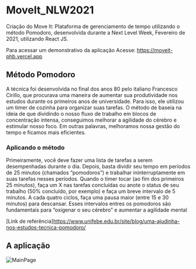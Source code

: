 # MoveIt_NLW2021
Criação do Move It: Plataforma de gerenciamento de tempo utilizando o método Pomodoro, desenvolvida durante a Next Level Week, Fevereiro de 2021, utilizando React JS.

Para acessar um demonstrativo da aplicação Acesse: https://moveit-phb.vercel.app

## Método Pomodoro
A técnica foi desenvolvida no final dos anos 80 pelo italiano Francesco Cirillo, que procurava uma maneira de aumentar sua produtividade nos estudos durante os primeiros anos de universidade. Para isso, ele utilizou um timer de cozinha para organizar suas tarefas. O método de baseia na ideia de que dividindo o nosso fluxo de trabalho em blocos de concentração intensa, conseguimos melhorar a agilidade do cérebro e estimular nosso foco. Em outras palavras, melhoramos nossa gestão do tempo e ficamos mais eficientes.

### Aplicando o método
Primeiramente, você deve fazer uma lista de tarefas a serem desempenhadas durante o dia. Depois, basta dividir seu tempo em períodos de 25 minutos (chamados “pomodoros”) e trabalhar ininterruptamente em suas tarefas nesses períodos. Quando o timer tocar (ao fim dos primeiros 25 minutos), faça um X nas tarefas concluídas ou anote o status de seu trabalho (50% concluído, por exemplo) e faça um breve intervalo de 5 minutos.
A cada quatro ciclos, faça uma pausa maior (entre 15 e 30 minutos) para descansar. Esses intervalos entres os pomodoros são fundamentais para “oxigenar o seu cérebro” e aumentar a agilidade mental

[Link de referência]https://www.unifebe.edu.br/site/blog/uma-ajudinha-nos-estudos-tecnica-pomodoro/

## A aplicação
![MainPage](https://user-images.githubusercontent.com/13524043/109503402-fa5d1300-7a78-11eb-9af8-0937897c1aa6.jpg)





